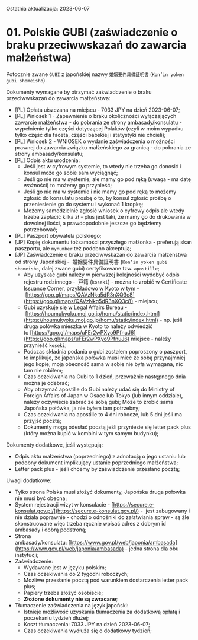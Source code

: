 Ostatnia aktualizacja: 2023-06-07

# 01. Polskie GUBI (zaświadczenie o braku przeciwwskazań do zawarcia małżeństwa)

Potocznie zwane `GUBI` z japońskiej nazwy `婚姻要件具備証明書` (`Kon’in yoken gubi shomeisho`).

Dokumenty wymagane by otrzymać zaświadczenie o braku przeciwwskazań do zawarcia małżeństwa:

- \[PL\] Opłata uiszczana na miejscu - 7033 JPY na dzień 2023-06-07;
- \[PL\] Wniosek 1 - Zapewnienie o braku okoliczności wyłączających zawarcie małżeństwa - do pobrania ze strony ambasady/konsulatu - wypełnienie tylko części dotyczącej Polaków (czyli w moim wypadku tylko część dla faceta, części babskiej i statystyki nie chcieli);
- \[PL\] Wniosek 2 - WNIOSEK o wydanie zaświadczenia o możności prawnej do zawarcia związku małżeńskiego za granicą - do pobrania ze strony ambasady/konsulatu;
- \[PL\] Odpis aktu urodzenia:
  - Jeśli jest w cyfrowym systemie, to wtedy nie trzeba go donosić i konsul może go sobie sam wyciągnąć;
  - Jeśli go nie ma w systemie, ale mamy go pod ręką (uwaga - ma datę ważności) to możemy go przynieść;
  - Jeśli go nie ma w systemie i nie mamy go pod ręką to możemy zgłosić do konsulatu prośbę o to, by konsul zgłosić prośbę o przeniesienie go do systemu i wykonać 1 kropkę;
  - Możemy samodzielnie zgłosić wniosek o cyfrowy odpis ale wtedy trzeba zapłacić kilka zł - plus jest taki, że mamy go do drukowania w dowolnej ilości, a prawdopodobnie jeszcze go będziemy potrzebować;
- \[PL\] Paszport obywatela polskiego;
- \[JP\] Kopię dokumentu tożsamości przyszłego małżonka - preferują skan paszportu, ale `mynumber` też podobno akceptują;
- \[JP\] Zaświadczenie o braku przeciwwskazań do zawarcia małzenstwa od strony Japońskiej -  婚姻要件具備証明書 (`Kon’in yoken gubi shomeisho`, dalej zwane gubi) certyfikowane tzw. `apostille`;
  - Aby uzyskać gubi należy w pierwszej kolejności wydobyć odpis rejestru rodzinnego -  戸籍 (`koseki`) - można to zrobić w Certificate Issuance Corner, przykładowo w Kyoto w tym - [https://goo.gl/maps/QAVzNkq5dR3nXQ3c8](https://goo.gl/maps/QAVzNkq5dR3nXQ3c8) - miejscu;
  - Gubi uzyskuje się w Legal Affairs Bureau - [https://houmukyoku.moj.go.jp/homu/static/index.html](https://houmukyoku.moj.go.jp/homu/static/index.html) - np. jeśli druga połówka mieszka w Kyoto to należy odwiedzić to [https://goo.gl/maps/uFEr2wPXyo9PfnuJ6](https://goo.gl/maps/uFEr2wPXyo9PfnuJ6) miejsce - należy przynieść `koseki`;
  - Podczas składnia podania o gubi zostałem poproszony o paszport, to implikuje, że japońska połówka musi mieć ze sobą przynajmniej jego kopie; moja obecność sama w sobie nie była wymagana, nic tam nie robiłem;
  - Czas oczekiwania na Gubi to 1 dzień, przeważnie następnego dnia można je odebrać;
  - Aby otrzymać apostille do Gubi należy udać się do Ministry of Foreign Affairs of Japan w Osace lub Tokyo (lub innym oddziale), należy oczywiście zabrać ze sobą gubi; Może to zrobić sama Japońska połówka, ja nie byłem tam potrzebny;
  - Czas oczekiwania na apostille to 4 dni robocze, lub 5 dni jeśli ma przyjść pocztą;
  - Dokumenty mogą odesłać pocztą jeśli przyniesie się letter pack plus (który można kupić w kombini w tym samym budynku);

Dokumenty dodatkowe, jeśli występują:

- Odpis aktu małżeństwa (poprzedniego) z adnotacją o jego ustaniu lub podobny dokument implikujący ustanie poprzedniego małżeństwa;
- Letter pack plus - jeśli chcemy by zaświadczenie przesłano pocztą;

Uwagi dodatkowe:

- Tylko strona Polska musi złożyć dokumenty, Japońska druga połowka nie musi być obecna;
- System rejestracji wizyt w konsulacie - [https://secure.e-konsulat.gov.pl/](https://secure.e-konsulat.gov.pl/) -  jest zabugowany i nie działa poprawnie - chodzi o odnośniki do załatwiania spraw - są źle skonstruowane więc trzeba ręcznie wpisać adres z dobrym id ambasady i dobrą podstroną;
- Strona ambasady/konsulatu: [https://www.gov.pl/web/japonia/ambasada](https://www.gov.pl/web/japonia/ambasada) - jedna strona dla obu instytucji;
- Zaświadczenie:
  - Wydawane jest w języku polskim;
  - Czas oczekiwania do 2 tygodni roboczych;
  - Możliwe przesłanie pocztą pod warunkiem dostarczenia letter pack plus;
  - Papiery trzeba złożyć osobiście;
  - **Złożone dokumenty nie są zwracane**;
- Tłumaczenie zaświadczenia na język japoński:
  - Istnieje możliwość uzyskania tłumaczenia za dodatkową opłatą i poczekaniu tydzień dłużej;
  - Koszt tłumaczenia: 7033 JPY na dzień 2023-06-07;
  - Czas oczekiwania wydłuża się o dodatkowy tydzień;
